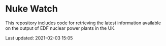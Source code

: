 # Nuke Watch

This repository includes code for retrieving the latest information available on the output of EDF nuclear power plants in the UK.

Last updated: 2021-02-03 15:05